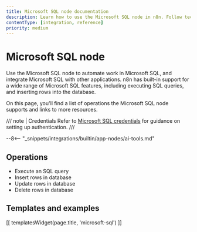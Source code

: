 ```yaml
---
title: Microsoft SQL node documentation
description: Learn how to use the Microsoft SQL node in n8n. Follow technical documentation to integrate Microsoft SQL node into your workflows.
contentType: [integration, reference]
priority: medium
---
```


# Microsoft SQL node

Use the Microsoft SQL node to automate work in Microsoft SQL, and integrate Microsoft SQL with other applications. n8n has built-in support for a wide range of Microsoft SQL features, including executing SQL queries, and inserting rows into the database. 

On this page, you'll find a list of operations the Microsoft SQL node supports and links to more resources.

/// note | Credentials
Refer to [Microsoft SQL credentials](/integrations/builtin/credentials/microsoftsql.md) for guidance on setting up authentication. 
///

--8<-- "_snippets/integrations/builtin/app-nodes/ai-tools.md"

## Operations

* Execute an SQL query
* Insert rows in database
* Update rows in database
* Delete rows in database

## Templates and examples

<!-- see https://www.notion.so/n8n/Pull-in-templates-for-the-integrations-pages-37c716837b804d30a33b47475f6e3780 -->
[[ templatesWidget(page.title, 'microsoft-sql') ]]
